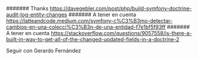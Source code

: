 ####### Thanks https://davegebler.com/post/php/build-symfony-doctrine-audit-log-entity-changes
####### A tener en cuenta https://latteandcode.medium.com/symfony-c%C3%B3mo-detectar-cambios-en-una-colecci%C3%B3n-de-una-entidad-f7e1bf5f93ff
####### A tener en cuenta https://stackoverflow.com/questions/9057558/is-there-a-built-in-way-to-get-all-of-the-changed-updated-fields-in-a-doctrine-2


Seguir con Gerardo Fernández